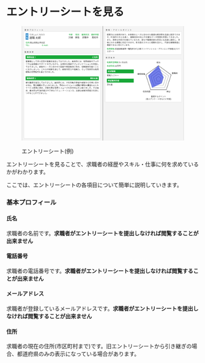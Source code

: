 # エントリーシートを見る

<figure><img src="../.gitbook/assets/capture (44) (1).png" alt=""><figcaption><p>エントリーシート(例)</p></figcaption></figure>

エントリーシートを見ることで、求職者の経歴やスキル・仕事に何を求めているかがわかります。

ここでは、エントリーシートの各項目について簡単に説明していきます。

### 基本プロフィール

#### 氏名

求職者の名前です。**求職者がエントリーシートを提出しなければ閲覧することが出来ません**

#### 電話番号

求職者の電話番号です。**求職者がエントリーシートを提出しなければ閲覧することが出来ません**

#### メールアドレス
求職者が登録しているメールアドレスです。**求職者がエントリーシートを提出しなければ閲覧することが出来ません**

#### 住所

求職者の現在の住所(市区町村まで)です。旧エントリーシートから引き継ぎの場合、都道府県のみの表示になっている場合があります。


